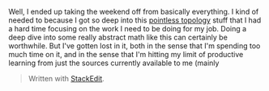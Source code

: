 Well, I ended up taking the weekend off from basically everything. I kind of needed to because I got so deep into this [pointless topology](https://en.wikipedia.org/wiki/Pointless_topology) stuff that I had a hard time focusing on the work I need to be doing for my job. Doing a deep dive into some really abstract math like this can certainly be worthwhile. But I've gotten lost in it, both in the sense that I'm spending too much time on it, and in the sense that I'm hitting my limit of productive learning from just the sources currently available to me (mainly


> Written with [StackEdit](https://stackedit.io/).
<!--stackedit_data:
eyJoaXN0b3J5IjpbLTI2MDU5MTI2NCw4NDQ5OTIwMDgsLTEwOD
cyNTEzMTMsLTEwNTA0MjQ4NTQsNzMwOTk4MTE2XX0=
-->